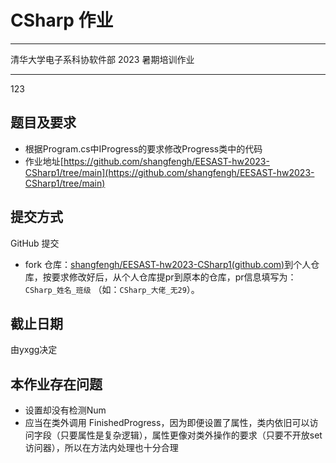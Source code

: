 # CSharp 作业

------

清华大学电子系科协软件部 2023 暑期培训作业

------
123
## 题目及要求

- 根据Program.cs中IProgress的要求修改Progress类中的代码
- 作业地址[https://github.com/shangfengh/EESAST-hw2023-CSharp1/tree/main](https://github.com/shangfengh/EESAST-hw2023-CSharp1/tree/main)

## 提交方式

GitHub 提交

- fork 仓库：[shangfengh/EESAST-hw2023-CSharp1(github.com)](https://github.com/shangfengh/EESAST-hw2023-CSharp1/tree/main)到个人仓库，按要求修改好后，从个人仓库提pr到原本的仓库，pr信息填写为：`CSharp_姓名_班级` （如：`CSharp_大佬_无29`）。

## 截止日期

由yxgg决定

## 本作业存在问题

- 设置却没有检测Num
- 应当在类外调用 FinishedProgress，因为即便设置了属性，类内依旧可以访问字段（只要属性是复杂逻辑），属性更像对类外操作的要求（只要不开放set访问器），所以在方法内处理也十分合理
